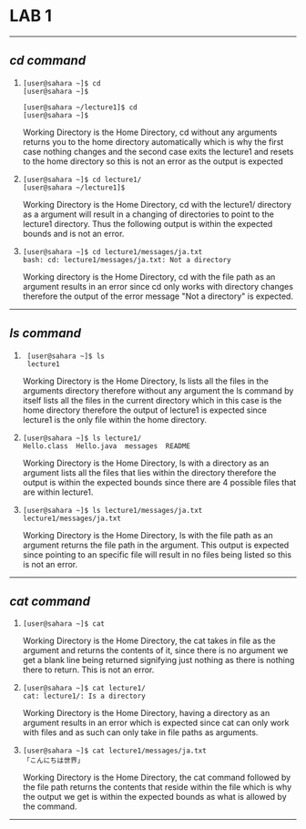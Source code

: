 # **LAB 1**
---
## *cd command*
1. 
   ```
   [user@sahara ~]$ cd
   [user@sahara ~]$ 
   ```
   ```
   [user@sahara ~/lecture1]$ cd
   [user@sahara ~]$
   ```
   Working Directory is the Home Directory, cd without any arguments returns you to the home directory automatically
   which is why the first case nothing changes and the second case exits the lecture1 and resets to the home directory so
   this is not an error as the output is expected
   
2. 
   ```
   [user@sahara ~]$ cd lecture1/
   [user@sahara ~/lecture1]$  
   ```
   Working Directory is the Home Directory, cd with the lecture1/ directory as a argument will result in a changing of
   directories to point to the lecture1 directory. Thus the following output is within the expected bounds and is not an error.
4. 
   ```
   [user@sahara ~]$ cd lecture1/messages/ja.txt
   bash: cd: lecture1/messages/ja.txt: Not a directory
   ```
   Working directory is the Home Directory,  cd with the file path as an argument results in an error since cd only works with
   directory changes therefore the output of the error message "Not a directory" is expected.
---
## *ls command*
1. 
   ```
    [user@sahara ~]$ ls
    lecture1
   ```
   Working Directory is the Home Directory, ls lists all the files in the arguments directory therefore
   without any argument the ls command by itself lists all the files in the current directory which in this case
   is the home directory therefore the output of lecture1 is expected since lecture1 is the only file within
   the home directory.
2. 
   ```
   [user@sahara ~]$ ls lecture1/
   Hello.class  Hello.java  messages  README
   ```
   Working Directory is the Home Directory, ls with a directory as an argument lists all the files that lies
   within the directory therefore the output is within the expected bounds since there are 4 possible files
   that are within lecture1.
3. 
   ```
   [user@sahara ~]$ ls lecture1/messages/ja.txt
   lecture1/messages/ja.txt
   ```
   Working Directory is the Home Directory, ls with the file path as an argument returns the file path in the
   argument. This output is expected since pointing to an specific file will result in no files being listed
   so this is not an error.
   
---
## *cat command*
1. 
   ```
   [user@sahara ~]$ cat

   ```
   Working Directory is the Home Directory, the cat takes in file as the argument and returns the contents of it,
   since there is no argument we get a blank line being returned signifying just nothing as there is nothing
   there to return. This is not an error.
3. 
   ```
   [user@sahara ~]$ cat lecture1/
   cat: lecture1/: Is a directory
   ```
   Working Directory is the Home Directory, having a directory as an argument results in an error which is expected
   since cat can only work with files and as such can only take in file paths as arguments.
5. 
   ```
   [user@sahara ~]$ cat lecture1/messages/ja.txt
   「こんにちは世界」
   ```
   Working Directory is the Home Directory, the cat command followed by the file path returns the contents that reside within
   the file which is why the output we get is within the expected bounds as what is allowed by the command.
---
